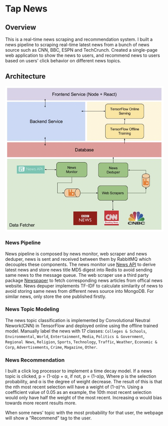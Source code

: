 # Tap News
## Overview
This is a real-time news scraping and recommendation system. I built a news pipeline to scraping real-time latest news from a bunch of news source such as CNN, BBC, ESPN and TechCrunch. Created a single-page web application to show the news to users, and recommend news to users based on users' click behavior on different news topics. 
## Architecture
<img src="tap-news-architecture.png" />

### News Pipeline
News pipeline is composed by news monitor, web scraper and news deduper, news is sent and received between them by RabbitMQ which decouples these components. The news monitor use [News API](https://newsapi.org) to derive latest news and store news title MD5 digest into Redis to avoid sending same news to the message queue. The web scraper use a third party package [Newspaper](https://newspaper.readthedocs.io/en/latest/) to fetch corresponding news articles from offical news website. News depuper implements TF-IDF to calculate similarity of news to avoid storing same news from different news source into MongoDB. For similar news, only store the one published firstly.

### News Topic Modeling
The news topic classification is implemented by Convolutional Neutral Nework(CNN) in TensorFlow and deployed online using the offline trained model. Manually label the news with 17 classes: `Colleges & Schools`, `Environmental`, `World`, `Entertainment`, `Media`, `Politics & Government`, `Regional News`, `Religion`, `Sports`, `Technology`, `Traffic`, `Weather`, `Economic & Corp`, `Advertisements`, `Crime`, `Magazine`, `Other`.

### News Recommendation
I built a click log processor to implement a time decay model. If a news topic is clicked, p = (1-α)p + α, if not, p = (1-α)p, Where p is the selection probability, and α is the degree of weight decrease. The result of this is that the nth most recent selection will have a weight of (1-α)^n. Using a coefficient value of 0.05 as an example, the 10th most recent selection would only have half the weight of the most recent. Increasing α would bias towards more recent results more.

When some news' topic with the most probability for that user, the webpage will show a "Recommend" tag to the user.
